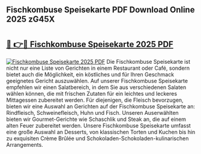 ## Fischkombuse Speisekarte PDF Download Online 2025 zG45X

# <h2><a href="http://gce2h57.nevu.top/?p=Fischkombuse+Speisekarte">🔗 👉🔴 Fischkombuse Speisekarte 2025 PDF</a></h2>

[![Fischkombuse Speisekarte 2025 PDF](https://i.imgur.com/dBaPXMq.png)](http://gce2h57.nevu.top/?p=Fischkombuse+Speisekarte)
Die Fischkombuse Speisekarte ist nicht nur eine Liste von Gerichten in einem Restaurant oder Café, sondern bietet auch die Möglichkeit, ein köstliches und für Ihren Geschmack geeignetes Gericht auszuwählen. Auf unserer Fischkombuse Speisekarte empfehlen wir einen Salatbereich, in dem Sie aus verschiedenen Salaten wählen können, die mit frischen Zutaten für ein leichtes und leckeres Mittagessen zubereitet werden. Für diejenigen, die Fleisch bevorzugen, bieten wir eine Auswahl an Gerichten auf der Fischkombuse Speisekarte an: Rindfleisch, Schweinefleisch, Huhn und Fisch. Unseren Auserwählten bieten wir Gourmet-Gerichte wie Schaschlik und Steak an, die auf einem alten Feuer zubereitet werden. Unsere Fischkombuse Speisekarte umfasst eine große Auswahl an Desserts, von klassischen Torten und Kuchen bis hin zu exquisiten Crème Brûlée und Schokoladen-Schokoladen-kulinarischen Arrangements.
